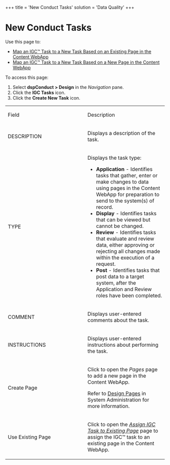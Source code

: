 +++
title = 'New Conduct Tasks'
solution = 'Data Quality'
+++

# New Conduct Tasks

<div class="use">

Use this page to:

  - [Map an IGC™ Task to a New Task Based on an Existing Page in the
    Content
    WebApp](../Use_Cases/Map_a_dspConduct_Task_to_a_Task_Imported_from_IGC.htm#Map_an_IGC_Task_to_a_New_Task_Based_on_an_Existing_Page_in_the_Content_WebApp)
  - [Map an IGC™ Task to a New Task Based on a New Page in the Content
    WebApp](../Use_Cases/Map_a_dspConduct_Task_to_a_Task_Imported_from_IGC.htm#Map_an_IGC_Task_to_a_New_Task_Based_on_a_New_Page_in_the_Content_WebApp)

</div>

To access this page:

1.  Select **dspConduct \> Design** in the *Navigation* pane.
2.  Click the **IGC Tasks** icon.
3.  Click the **Create New Task** icon.

<table>
<colgroup>
<col style="width: 50%" />
<col style="width: 50%" />
</colgroup>
<tbody>
<tr class="odd">
<td><p>Field</p></td>
<td><p>Description</p></td>
</tr>
<tr class="even">
<td><p>DESCRIPTION</p></td>
<td><p>Displays a description of the task.</p></td>
</tr>
<tr class="odd">
<td><p>TYPE</p></td>
<td><p>Displays the task type:</p>
<ul>
<li><strong>Application</strong> - Identifies tasks that gather, enter or make changes to data using pages in the Content WebApp for preparation to send to the system(s) of record.</li>
<li><strong>Display</strong> - Identifies tasks that can be viewed but cannot be changed.</li>
<li><strong>Review</strong> - Identifies tasks that evaluate and review data, either approving or rejecting all changes made within the execution of a request.</li>
<li><strong>Post</strong> - Identifies tasks that post data to a target system, after the Application and Review roles have been completed.</li>
</ul></td>
</tr>
<tr class="even">
<td><p>COMMENT</p></td>
<td><p>Displays user-entered comments about the task.</p></td>
</tr>
<tr class="odd">
<td><p>INSTRUCTIONS</p></td>
<td><p>Displays user-entered instructions about performing the task.</p></td>
</tr>
<tr class="even">
<td><p>Create Page</p></td>
<td><p>Click to open the <em>Pages</em> page to add a new page in the Content WebApp.</p>
<p>Refer to <a href="../../../Platform/WebApp_Dev/Page%20Design%20Overview.htm">Design Pages</a> in System Administration for more information.</p></td>
</tr>
<tr class="odd">
<td><p>Use Existing Page</p></td>
<td><p>Click to open the <em><a href="">Assign IGC Task to Existing Page</a></em> page to assign the IGC™ task to an existing page in the Content WebApp.</p></td>
</tr>
</tbody>
</table>
